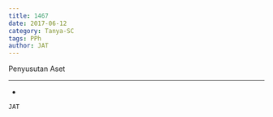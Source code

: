 ```yaml
---
title: 1467
date: 2017-06-12
category: Tanya-SC
tags: PPh
author: JAT
---
```


Penyusutan Aset

---

-

`JAT`

